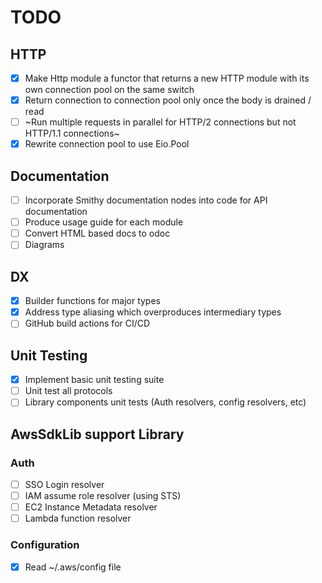 # TODO

## HTTP

* [x] Make Http module a functor that returns a new HTTP module with its own connection pool on the same switch
* [x] Return connection to connection pool only once the body is drained / read
* [ ] ~Run multiple requests in parallel for HTTP/2 connections but not HTTP/1.1 connections~
* [x] Rewrite connection pool to use Eio.Pool

## Documentation
* [ ] Incorporate Smithy documentation nodes into code for API documentation
* [ ] Produce usage guide for each module
* [ ] Convert HTML based docs to odoc
* [ ] Diagrams

## DX
* [x] Builder functions for major types
* [x] Address type aliasing which overproduces intermediary types
* [ ] GitHub build actions for CI/CD

## Unit Testing

* [x] Implement basic unit testing suite
* [ ] Unit test all protocols
* [ ] Library components unit tests (Auth resolvers, config resolvers, etc)

## AwsSdkLib support Library

### Auth

* [ ] SSO Login resolver
* [ ] IAM assume role resolver (using STS)
* [ ] EC2 Instance Metadata resolver
* [ ] Lambda function resolver

### Configuration

* [x] Read ~/.aws/config file
